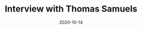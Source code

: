 --- 
title: Interview with Thomas Samuels
featured: thomas-samuels-interview.jpg
featuredAlt: Still image from video interview with Thomas Samuels, an older Black man, who signs.
layout: "tc-single"
hasContentInGallery: true
date: 2020-10-14
--- 